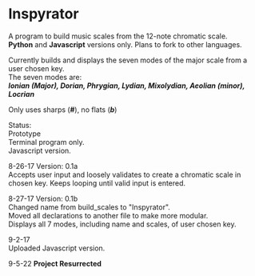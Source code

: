 # Inspyrator
A program to build music scales from the 12-note chromatic scale.  
**Python** and **Javascript** versions only. Plans to fork to other languages.

Currently builds and displays the seven modes of the major scale from a user chosen key.  
The seven modes are:  
___Ionian (Major), Dorian, Phrygian, Lydian, Mixolydian, Aeolian (minor), Locrian___

Only uses sharps (**#**), no flats (___b___)

Status:  
  Prototype  
  Terminal program only.  
  Javascript version.

8-26-17
Version: 0.1a  
  Accepts user input and loosely validates to create a chromatic scale in chosen key. Keeps looping until valid input is entered.

8-27-17
Version: 0.1b  
  Changed name from build_scales to "Inspyrator".  
  Moved all declarations to another file to make more modular.  
  Displays all 7 modes, including name and scales, of user chosen key.  

9-2-17  
Uploaded Javascript version.

9-5-22
**Project Resurrected**
